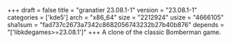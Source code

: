 +++
draft = false
title = "granatier 23.08.1-1"
version = "23.08.1-1"
categories = ['kde5']
arch = "x86_64"
size = "2212924"
usize = "4666105"
sha1sum = "fad737c2673a7342c8682056743232b27b40b876"
depends = "['libkdegames>=23.08.1']"
+++
A clone of the classic Bomberman game.